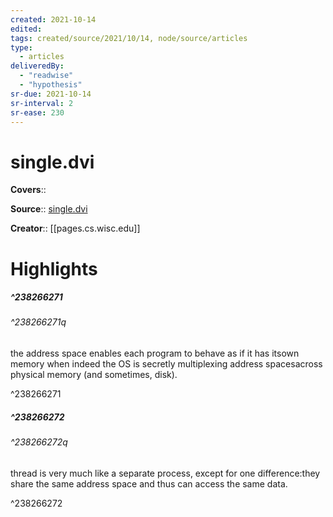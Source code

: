 ```yaml
---
created: 2021-10-14
edited:
tags: created/source/2021/10/14, node/source/articles
type: 
  - articles
deliveredBy: 
  - "readwise"
  - "hypothesis"
sr-due: 2021-10-14
sr-interval: 2
sr-ease: 230
---
```

# single.dvi

**Covers**:: 

**Source**:: [single.dvi](https://pages.cs.wisc.edu/~remzi/OSTEP/threads-intro.pdf)

**Creator**:: [[pages.cs.wisc.edu]]

# Highlights
##### ^238266271



###### ^238266271q

the address space enables each program to behave as if it has itsown memory when indeed the OS is secretly multiplexing address spacesacross physical memory (and sometimes, disk). 

^238266271

##### ^238266272



###### ^238266272q

thread is very much like a separate process, except for one difference:they share the same address space and thus can access the same data. 

^238266272

